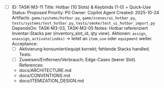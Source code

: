 - [ ] ID: TASK-M3-11
  Title: Hotbar (10 Slots) & Keybinds (1-0) + Quick-Use
  Status: Proposed
  Priority: P0
  Owner: Copilot Agent
  Created: 2025-10-24
  Artifacts: `game/systems/hotbar.py`, `game/scenes/ui_hotbar.py`, `tests/systems/test_hotbar.py`, `tests/smoke/test_ui_hotbar_import.py`
  DependsOn: TASK-M3-03, TASK-M3-05
  Notes:
  Hotbar referenziert Inventar-Stacks per (inventory_slot_id, qty view). Aktionen: `assign`, `unassign`, `activate(index)` -> leitet an `item_use` oder `equipment` weiter.
  Acceptance:
  - [ ] Aktivierung konsumiert/equipt korrekt; fehlende Stacks handled.
  Tests:
  - [ ] Zuweisen/Entfernen/Verbrauch; Edge-Cases (leerer Slot).
  References:
  - docs/ARCHITECTURE.md
  - docs/CONVENTIONS.md
  - docs/ITEMIZATION_DESIGN.md
